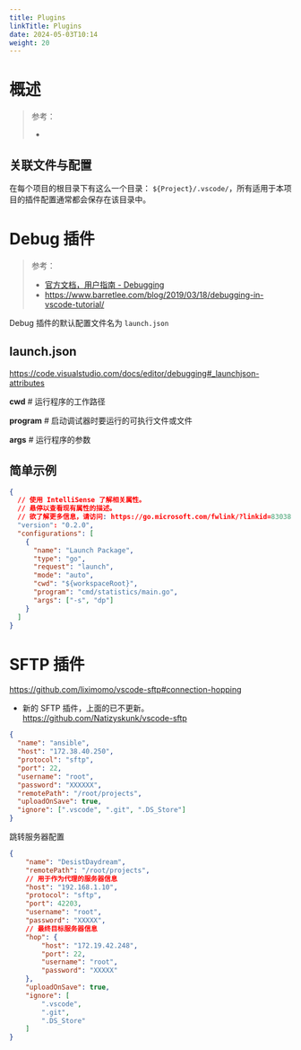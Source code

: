 ```yaml
---
title: Plugins
linkTitle: Plugins
date: 2024-05-03T10:14
weight: 20
---
```


# 概述

> 参考：
>
> -

## 关联文件与配置

在每个项目的根目录下有这么一个目录： `${Project}/.vscode/`，所有适用于本项目的插件配置通常都会保存在该目录中。

# Debug 插件

> 参考：
>
> - [官方文档，用户指南 - Debugging](https://code.visualstudio.com/docs/editor/debugging)
> - <https://www.barretlee.com/blog/2019/03/18/debugging-in-vscode-tutorial/>

Debug 插件的默认配置文件名为 `launch.json`

## launch.json

https://code.visualstudio.com/docs/editor/debugging#_launchjson-attributes

**cwd** # 运行程序的工作路径

**program** # 启动调试器时要运行的可执行文件或文件

**args** # 运行程序的参数

## 简单示例

```json
{
  // 使用 IntelliSense 了解相关属性。
  // 悬停以查看现有属性的描述。
  // 欲了解更多信息，请访问: https://go.microsoft.com/fwlink/?linkid=830387
  "version": "0.2.0",
  "configurations": [
    {
      "name": "Launch Package",
      "type": "go",
      "request": "launch",
      "mode": "auto",
      "cwd": "${workspaceRoot}",
      "program": "cmd/statistics/main.go",
      "args": ["-s", "dp"]
    }
  ]
}
```

# SFTP 插件

https://github.com/liximomo/vscode-sftp#connection-hopping

- 新的 SFTP 插件，上面的已不更新。 https://github.com/Natizyskunk/vscode-sftp

```json
{
  "name": "ansible",
  "host": "172.38.40.250",
  "protocol": "sftp",
  "port": 22,
  "username": "root",
  "password": "XXXXXX",
  "remotePath": "/root/projects",
  "uploadOnSave": true,
  "ignore": [".vscode", ".git", ".DS_Store"]
}
```

跳转服务器配置

```json
{
    "name": "DesistDaydream",
    "remotePath": "/root/projects",
	// 用于作为代理的服务器信息
    "host": "192.168.1.10",
    "protocol": "sftp",
    "port": 42203,
    "username": "root",
    "password": "XXXXX",
	// 最终目标服务器信息
    "hop": {
        "host": "172.19.42.248",
        "port": 22,
        "username": "root",
        "password": "XXXXX"
    },
    "uploadOnSave": true,
	"ignore": [
        ".vscode",
        ".git",
        ".DS_Store"
    ]
}
```